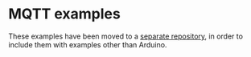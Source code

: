 # MQTT examples

These examples have been moved to a [separate repository](https://github.com/tigoe/mqtt-examples), in order to include them with examples other than Arduino. 